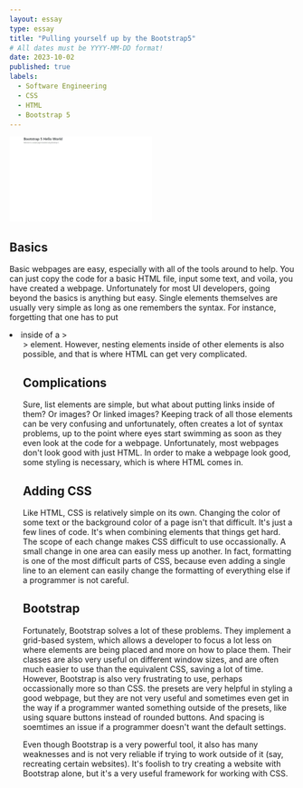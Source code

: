 ```yaml
---
layout: essay
type: essay
title: "Pulling yourself up by the Bootstrap5"
# All dates must be YYYY-MM-DD format!
date: 2023-10-02
published: true
labels:
  - Software Engineering
  - CSS
  - HTML
  - Bootstrap 5
---
```

<img width="50%" height="10%" class="pe-4 border border-secondary container" src="../img/BootstrapWorld.jpeg">

## Basics
Basic webpages are easy, especially with all of the tools around to help. You can just copy the code for a basic HTML file, input some text, and voila, you have created a webpage. Unfortunately for most UI developers, going beyond the basics is anything but easy. Single elements themselves are usually very simple as long as one remembers the syntax. For instance, forgetting that one has to put <li> inside of a ><ul>> element. However, nesting elements inside of other elements is also possible, and that is where HTML can get very complicated.

## Complications
Sure, list elements are simple, but what about putting links inside of them? Or images? Or linked images? Keeping track of all those elements can be very confusing and unfortunately, often creates a lot of syntax problems, up to the point where eyes start swimming as soon as they even look at the code for a webpage. Unfortunately, most webpages don't look good with just HTML. In order to make a webpage look good, some styling is necessary, which is where HTML comes in. 

## Adding CSS
Like HTML, CSS is relatively simple on its own. Changing the color of some text or the background color of a page isn't that difficult. It's just a few lines of code. It's when combining elements that things get hard. The scope of each change makes CSS difficult to use occassionally. A small change in one area can easily mess up another. In fact, formatting is one of the most difficult parts of CSS, because even adding a single line to an element can easily change the formatting of everything else if a programmer is not careful.

## Bootstrap
Fortunately, Bootstrap solves a lot of these problems. They implement a grid-based system, which allows a developer to focus a lot less on where elements are being placed and more on how to place them. Their classes are also very useful on different window sizes, and are often much easier to use than the equivalent CSS, saving a lot of time. However, Bootstrap is also very frustrating to use, perhaps occassionally more so than CSS. the presets are very helpful in styling a good webpage, but they are not very useful and sometimes even get in the way if a programmer wanted something outside of the presets, like using square buttons instead of rounded buttons. And spacing is soemtimes an issue if a programmer doesn't want the default settings.

Even though Bootstrap is a very powerful tool, it also has many weaknesses and is not very reliable if trying to work outside of it (say, recreating certain websites). It's foolish to try creating a website with Bootstrap alone, but it's a very useful framework for working with CSS.
